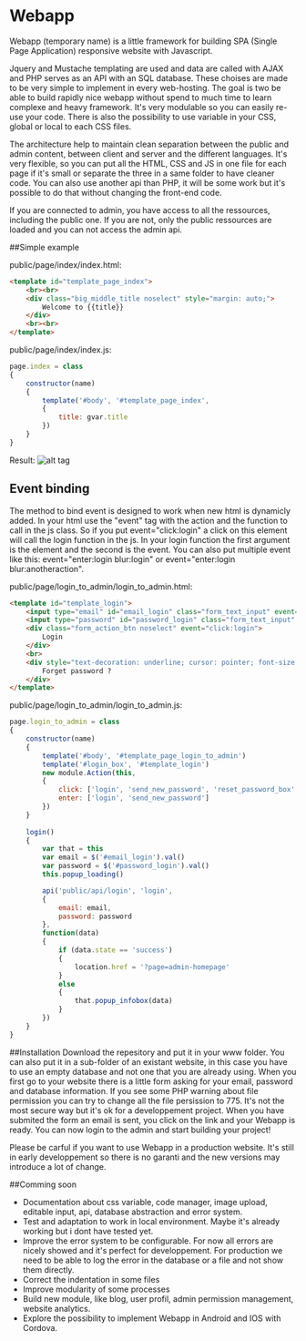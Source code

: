 # Webapp

Webapp (temporary name) is a little framework for building SPA (Single Page Application) responsive website with Javascript.

Jquery and Mustache templating are used and data are called with AJAX and PHP serves as an API with an SQL database. These choises are made to be very simple to implement in every web-hosting. The goal is two be able to build rapidly nice webapp without spend to much time to learn complexe and heavy framework. It's very modulable so you can easily re-use your code. There is also the possibility to use variable in your CSS, global or local to each CSS files.

The architecture help to maintain clean separation between the public and admin content, between client and server and the different languages. It's very flexible, so you can put all the HTML, CSS and JS in one file for each page if it's small or separate the three in a same folder to have cleaner code. You can also use another api than PHP, it will be some work but it's possible to do that without changing the front-end code.

If you are connected to admin, you have access to all the ressources, including the public one. If you are not, only the public ressources are loaded and you can not access the admin api.


##Simple example

public/page/index/index.html:
```html
<template id="template_page_index">	
	<br><br>
	<div class="big_middle_title noselect" style="margin: auto;">
		Welcome to {{title}}
	</div>
	<br><br>
</template>
```

public/page/index/index.js:
```js
page.index = class
{
	constructor(name)
	{
		template('#body', '#template_page_index',
		{
			title: gvar.title
		})
	}			
}
```
Result:
![alt tag](https://cloud.githubusercontent.com/assets/14947215/18579566/c66a56aa-7bf6-11e6-8112-2660e9fe3bb3.png)


## Event binding
The method to bind event is designed to work when new html is dynamicly added. In your html use the "event" tag with the action and the function to call in the js class. So if you put event="click:login" a click on this element will call the login function in the js. In your login function the first argument is the element and the second is the event. You can also put multiple event like this: event="enter:login blur:login" or event="enter:login blur:anotheraction". 

public/page/login_to_admin/login_to_admin.html:
```html
<template id="template_login">
	<input type="email" id="email_login" class="form_text_input" event="enter:login" placeholder="email" value="{{email}}">
	<input type="password" id="password_login" class="form_text_input" event="enter:login" placeholder="password">
	<div class="form_action_btn noselect" event="click:login">
		Login
	</div>
	<br>
	<div style="text-decoration: underline; cursor: pointer; font-size: 10px;" event="click:reset_password_box">
		Forget password ?
	</div>
</template>
```

public/page/login_to_admin/login_to_admin.js:
```js
page.login_to_admin = class
{
	constructor(name)
	{
		template('#body', '#template_page_login_to_admin')
		template('#login_box', '#template_login')
		new module.Action(this,
		{
			click: ['login', 'send_new_password', 'reset_password_box', 'login_box'],
			enter: ['login', 'send_new_password']
		})
	}
	
	login()
	{
		var that = this
		var email = $('#email_login').val()
		var password = $('#password_login').val()
		this.popup_loading()

		api('public/api/login', 'login',
		{
			email: email,
			password: password
		},
		function(data)
		{
			if (data.state == 'success')
			{
				location.href = '?page=admin-homepage'
			}
			else
			{
				that.popup_infobox(data)
			}
		})
	}
}
```

##Installation
Download the repesitory and put it in your www folder. You can also put it in a sub-folder of an existant website, in this case you have to use an empty database and not one that you are already using. When you first go to your website there is a little form asking for your email, password and database information. If you see some PHP warning about file permission you can try to change all the file persission to 775. It's not the most secure way but it's ok for a developpement project. When you have submited the form an email is sent, you click on the link and your Webapp is ready. You can now login to the admin and start building your project!

Please be carful if you want to use Webapp in a production website. It's still in early developpement so there is no garanti and the new versions may introduce a lot of change.


##Comming soon
* Documentation about css variable, code manager, image upload, editable input, api, database abstraction and error system.
* Test and adaptation to work in local environment. Maybe it's already working but i dont have tested yet.
* Improve the error system to be configurable. For now all errors are nicely showed and it's perfect for developpement. For production we need to be able to log the error in the database or a file and not show them directly.
* Correct the indentation in some files
* Improve modularity of some processes
* Build new module, like blog, user profil, admin permission management, website analytics.
* Explore the possibility to implement Webapp in Android and IOS with Cordova.



